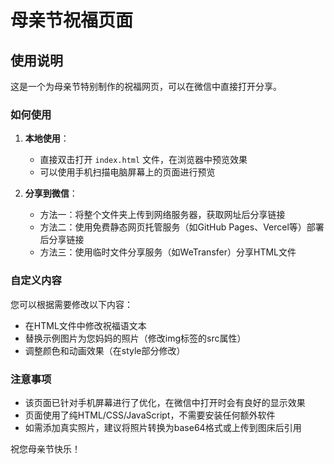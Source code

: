 # 母亲节祝福页面

## 使用说明

这是一个为母亲节特别制作的祝福网页，可以在微信中直接打开分享。

### 如何使用

1. **本地使用**：
   - 直接双击打开 `index.html` 文件，在浏览器中预览效果
   - 可以使用手机扫描电脑屏幕上的页面进行预览

2. **分享到微信**：
   - 方法一：将整个文件夹上传到网络服务器，获取网址后分享链接
   - 方法二：使用免费静态网页托管服务（如GitHub Pages、Vercel等）部署后分享链接
   - 方法三：使用临时文件分享服务（如WeTransfer）分享HTML文件

### 自定义内容

您可以根据需要修改以下内容：

- 在HTML文件中修改祝福语文本
- 替换示例图片为您妈妈的照片（修改img标签的src属性）
- 调整颜色和动画效果（在style部分修改）

### 注意事项

- 该页面已针对手机屏幕进行了优化，在微信中打开时会有良好的显示效果
- 页面使用了纯HTML/CSS/JavaScript，不需要安装任何额外软件
- 如需添加真实照片，建议将照片转换为base64格式或上传到图床后引用

祝您母亲节快乐！